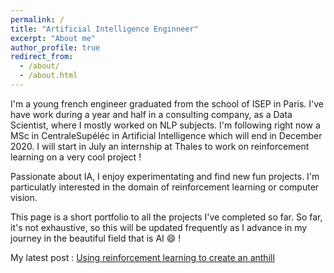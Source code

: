 ```yaml
---
permalink: /
title: "Artificial Intelligence Enginneer"
excerpt: "About me"
author_profile: true
redirect_from: 
  - /about/
  - /about.html
---
```


I'm a  young french engineer graduated from the school of ISEP in Paris. I've have work during a year and half in a consulting company, as a Data Scientist, where I mostly worked on NLP subjects. I'm following right now a MSc in CentraleSupéléc in Artificial Intelligence which will end in December 2020. I will start in July an internship at Thales to work on reinforcement learning on a very cool project !

Passionate about IA, I enjoy experimentating and find new fun projects. I'm particulatly interested in the domain of reinforcement learning or computer vision. 

This page is a short portfolio to all the projects I've completed so far. So far, it's not exhaustive, so this will be updated frequently as I advance in my journey in the beautiful field that is AI 😄 !

My latest post : [Using reinforcement learning to create an anthill](https://antoninduval.github.io/posts/2020/04/blog-post-2/)

